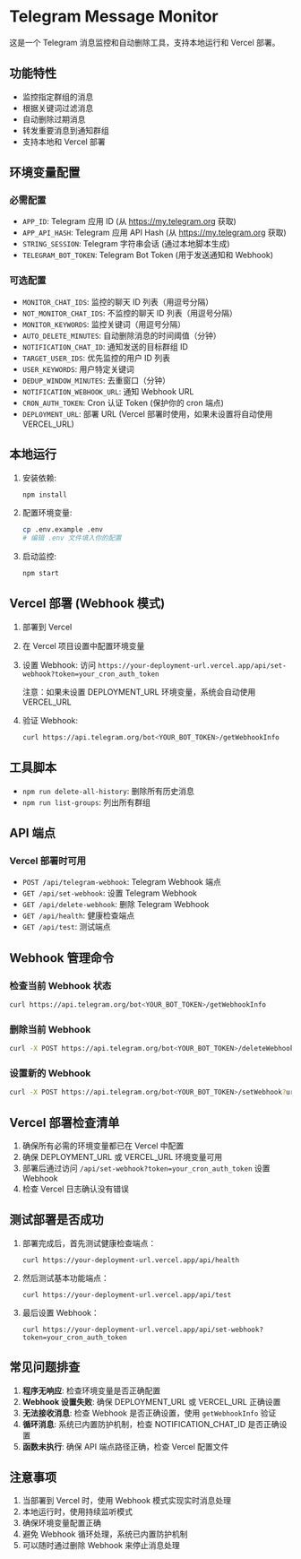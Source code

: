 # Telegram Message Monitor

这是一个 Telegram 消息监控和自动删除工具，支持本地运行和 Vercel 部署。

## 功能特性

- 监控指定群组的消息
- 根据关键词过滤消息
- 自动删除过期消息
- 转发重要消息到通知群组
- 支持本地和 Vercel 部署

## 环境变量配置

### 必需配置
- `APP_ID`: Telegram 应用 ID (从 https://my.telegram.org 获取)
- `APP_API_HASH`: Telegram 应用 API Hash (从 https://my.telegram.org 获取)
- `STRING_SESSION`: Telegram 字符串会话 (通过本地脚本生成)
- `TELEGRAM_BOT_TOKEN`: Telegram Bot Token (用于发送通知和 Webhook)

### 可选配置
- `MONITOR_CHAT_IDS`: 监控的聊天 ID 列表（用逗号分隔）
- `NOT_MONITOR_CHAT_IDS`: 不监控的聊天 ID 列表（用逗号分隔）
- `MONITOR_KEYWORDS`: 监控关键词（用逗号分隔）
- `AUTO_DELETE_MINUTES`: 自动删除消息的时间阈值（分钟）
- `NOTIFICATION_CHAT_ID`: 通知发送的目标群组 ID
- `TARGET_USER_IDS`: 优先监控的用户 ID 列表
- `USER_KEYWORDS`: 用户特定关键词
- `DEDUP_WINDOW_MINUTES`: 去重窗口（分钟）
- `NOTIFICATION_WEBHOOK_URL`: 通知 Webhook URL
- `CRON_AUTH_TOKEN`: Cron 认证 Token (保护你的 cron 端点)
- `DEPLOYMENT_URL`: 部署 URL (Vercel 部署时使用，如果未设置将自动使用 VERCEL_URL)

## 本地运行

1. 安装依赖:
   ```bash
   npm install
   ```

2. 配置环境变量:
   ```bash
   cp .env.example .env
   # 编辑 .env 文件填入你的配置
   ```

3. 启动监控:
   ```bash
   npm start
   ```

## Vercel 部署 (Webhook 模式)

1. 部署到 Vercel

2. 在 Vercel 项目设置中配置环境变量

3. 设置 Webhook:
   访问 `https://your-deployment-url.vercel.app/api/set-webhook?token=your_cron_auth_token`
   
   注意：如果未设置 DEPLOYMENT_URL 环境变量，系统会自动使用 VERCEL_URL

4. 验证 Webhook:
   ```bash
   curl https://api.telegram.org/bot<YOUR_BOT_TOKEN>/getWebhookInfo
   ```

## 工具脚本

- `npm run delete-all-history`: 删除所有历史消息
- `npm run list-groups`: 列出所有群组

## API 端点

### Vercel 部署时可用

- `POST /api/telegram-webhook`: Telegram Webhook 端点
- `GET /api/set-webhook`: 设置 Telegram Webhook
- `GET /api/delete-webhook`: 删除 Telegram Webhook
- `GET /api/health`: 健康检查端点
- `GET /api/test`: 测试端点

## Webhook 管理命令

### 检查当前 Webhook 状态
```bash
curl https://api.telegram.org/bot<YOUR_BOT_TOKEN>/getWebhookInfo
```

### 删除当前 Webhook
```bash
curl -X POST https://api.telegram.org/bot<YOUR_BOT_TOKEN>/deleteWebhook
```

### 设置新的 Webhook
```bash
curl -X POST https://api.telegram.org/bot<YOUR_BOT_TOKEN>/setWebhook?url=<YOUR_WEBHOOK_URL>
```

## Vercel 部署检查清单

1. 确保所有必需的环境变量都已在 Vercel 中配置
2. 确保 DEPLOYMENT_URL 或 VERCEL_URL 环境变量可用
3. 部署后通过访问 `/api/set-webhook?token=your_cron_auth_token` 设置 Webhook
4. 检查 Vercel 日志确认没有错误

## 测试部署是否成功

1. 部署完成后，首先测试健康检查端点：
   ```
   curl https://your-deployment-url.vercel.app/api/health
   ```

2. 然后测试基本功能端点：
   ```
   curl https://your-deployment-url.vercel.app/api/test
   ```

3. 最后设置 Webhook：
   ```
   curl https://your-deployment-url.vercel.app/api/set-webhook?token=your_cron_auth_token
   ```

## 常见问题排查

1. **程序无响应**: 检查环境变量是否正确配置
2. **Webhook 设置失败**: 确保 DEPLOYMENT_URL 或 VERCEL_URL 正确设置
3. **无法接收消息**: 检查 Webhook 是否正确设置，使用 `getWebhookInfo` 验证
4. **循环消息**: 系统已内置防护机制，检查 NOTIFICATION_CHAT_ID 是否正确设置
5. **函数未执行**: 确保 API 端点路径正确，检查 Vercel 配置文件

## 注意事项

1. 当部署到 Vercel 时，使用 Webhook 模式实现实时消息处理
2. 本地运行时，使用持续监听模式
3. 确保环境变量配置正确
4. 避免 Webhook 循环处理，系统已内置防护机制
5. 可以随时通过删除 Webhook 来停止消息处理